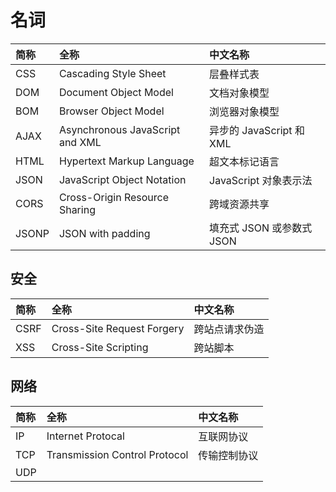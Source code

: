 # 名词

| 简称 | 全称 | 中文名称 |
| :--- | :--- | :--- |
| CSS | Cascading Style Sheet | 层叠样式表 |
| DOM | Document Object Model | 文档对象模型 |
| BOM | Browser Object Model | 浏览器对象模型 |
| AJAX | Asynchronous JavaScript and XML | 异步的 JavaScript 和 XML |
| HTML | Hypertext Markup Language | 超文本标记语言 |
| JSON | JavaScript Object Notation | JavaScript 对象表示法 |
| CORS | Cross-Origin Resource Sharing | 跨域资源共享 |
| JSONP | JSON with padding | 填充式 JSON 或参数式 JSON |

## 安全

| 简称 | 全称 | 中文名称 |
| :--- | :--- | :--- |
| CSRF | Cross-Site Request Forgery | 跨站点请求伪造 |
| XSS | Cross-Site Scripting | 跨站脚本 |

## 网络

| 简称 | 全称 | 中文名称 |
| :--- | :--- | :--- |
| IP | Internet Protocal | 互联网协议 |
| TCP | Transmission Control Protocol | 传输控制协议 |
| UDP |  |  |



